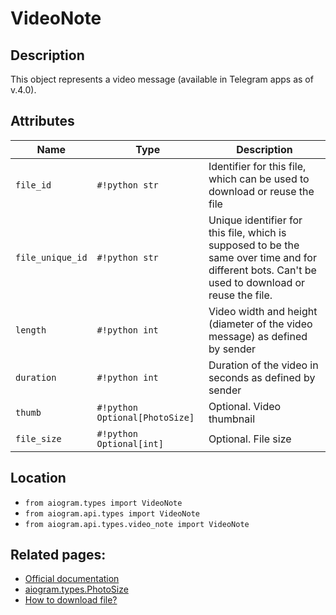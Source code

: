 # VideoNote

## Description

This object represents a video message (available in Telegram apps as of v.4.0).


## Attributes

| Name | Type | Description |
| - | - | - |
| `file_id` | `#!python str` | Identifier for this file, which can be used to download or reuse the file |
| `file_unique_id` | `#!python str` | Unique identifier for this file, which is supposed to be the same over time and for different bots. Can't be used to download or reuse the file. |
| `length` | `#!python int` | Video width and height (diameter of the video message) as defined by sender |
| `duration` | `#!python int` | Duration of the video in seconds as defined by sender |
| `thumb` | `#!python Optional[PhotoSize]` | Optional. Video thumbnail |
| `file_size` | `#!python Optional[int]` | Optional. File size |



## Location

- `from aiogram.types import VideoNote`
- `from aiogram.api.types import VideoNote`
- `from aiogram.api.types.video_note import VideoNote`

## Related pages:

- [Official documentation](https://core.telegram.org/bots/api#videonote)
- [aiogram.types.PhotoSize](../types/photo_size.md)
- [How to download file?](../download_file.md)

